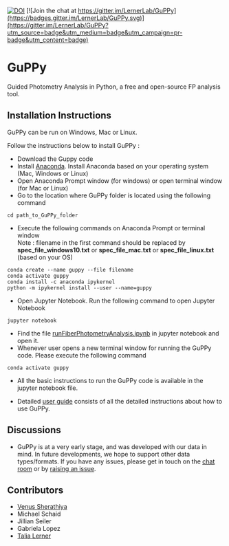 [![DOI](https://zenodo.org/badge/382176345.svg)](https://zenodo.org/badge/latestdoi/382176345) [![Join the chat at https://gitter.im/LernerLab/GuPPy](https://badges.gitter.im/LernerLab/GuPPy.svg)](https://gitter.im/LernerLab/GuPPy?utm_source=badge&utm_medium=badge&utm_campaign=pr-badge&utm_content=badge)
# GuPPy
 Guided Photometry Analysis in Python, a free and open-source FP analysis tool.

## Installation Instructions

GuPPy can be run on Windows, Mac or Linux.

Follow the instructions below to install GuPPy : 

- Download the Guppy code
- Install [Anaconda](https://www.anaconda.com/products/individual#macos). Install Anaconda based on your operating system (Mac, Windows or Linux)
- Open Anaconda Prompt window (for windows) or open terminal window (for Mac or Linux)
- Go to the location where GuPPy folder is located using the following command
```
cd path_to_GuPPy_folder
```
- Execute the following commands on Anaconda Prompt or terminal window <br>
Note : filename in the first command should be replaced by <b>spec_file_windows10.txt</b> or <b>spec_file_mac.txt</b> or <b>spec_file_linux.txt</b> (based on your OS)
```
conda create --name guppy --file filename
conda activate guppy
conda install -c anaconda ipykernel
python -m ipykernel install --user --name=guppy
```
- Open Jupyter Notebook. Run the following command to open Jupyter Notebook
```
jupyter notebook
```
- Find the file [runFiberPhotometryAnalysis.ipynb](https://github.com/LernerLab/GuPPy/blob/main/GuPPy/runFiberPhotometryAnalysis.ipynb) in jupyter notebook and open it.
- Whenever user opens a new terminal window for running the GuPPy code. Please execute the following command
```
conda activate guppy
```
- All the basic instructions to run the GuPPy code is available in the jupyter notebook file.

- Detailed [user guide](https://github.com/LernerLab/GuPPy/wiki) consists of all the detailed instructions about how to use GuPPy.

## Discussions

- GuPPy is at a very early stage, and was developed with our data in mind. In future developments, we hope to support other data types/formats. If you have any issues, please get in touch on the [chat room](https://gitter.im/LernerLab/GuPPy?utm_source=share-link&utm_medium=link&utm_campaign=share-link) or by [raising an issue](https://github.com/LernerLab/GuPPy/issues).

## Contributors

- [Venus Sherathiya](https://github.com/venus-sherathiya)
- Michael Schaid
- Jillian Seiler
- Gabriela Lopez
- [Talia Lerner](https://github.com/talialerner)


